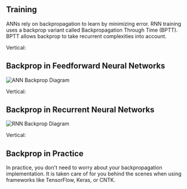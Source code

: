 ## Training

ANNs rely on backpropagation to learn by minimizing error. RNN training uses a backprop variant called Backpropagation Through Time (BPTT). BPTT allows backprop to take recurrent complexities into account.

Vertical:

## Backprop in Feedforward Neural Networks

![ANN Backprop Diagram](https://i.stack.imgur.com/H1KsG.png)

Vertical:

## Backprop in Recurrent Neural Networks

![RNN Backprop Diagram](https://pbs.twimg.com/media/CQ0CJtwUkAAL__H.png)

Vertical:

## Backprop in Practice

In practice, you don't need to worry about your backpropagation implementation. It is taken care of for you behind the scenes when using frameworks like TensorFlow, Keras, or CNTK.
